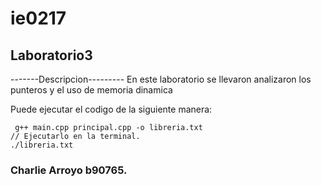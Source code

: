 # ie0217
## Laboratorio3


-------Descripcion---------
En este laboratorio se llevaron analizaron los punteros y 
el uso de memoria dinamica


Puede ejecutar el codigo de la siguiente manera:
```
 g++ main.cpp principal.cpp -o libreria.txt
// Ejecutarlo en la terminal.
./libreria.txt
```






### Charlie Arroyo b90765.